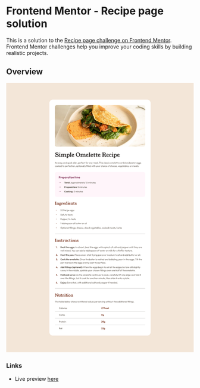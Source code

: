 # Frontend Mentor - Recipe page solution

This is a solution to the [Recipe page challenge on Frontend Mentor](https://www.frontendmentor.io/challenges/recipe-page-KiTsR8QQKm). Frontend Mentor challenges help you improve your coding skills by building realistic projects.

## Overview

![](./preview.png)

### Links

- Live preview [here](https://cat-script.github.io/recipe-page/)
